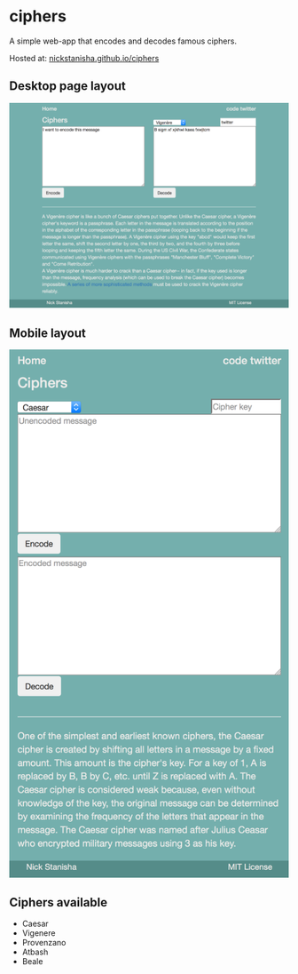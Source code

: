 # ciphers
A simple web-app that encodes and decodes famous ciphers.

Hosted at: [nickstanisha.github.io/ciphers](http://nickstanisha.github.io/ciphers)

## Desktop page layout
![Page layout](https://github.com/nickstanisha/ciphers/blob/master/img/page.png)


## Mobile layout
![Mobile layout](https://github.com/nickstanisha/ciphers/blob/master/img/small_page.png)

## Ciphers available
* Caesar
* Vigenere
* Provenzano
* Atbash
* Beale
